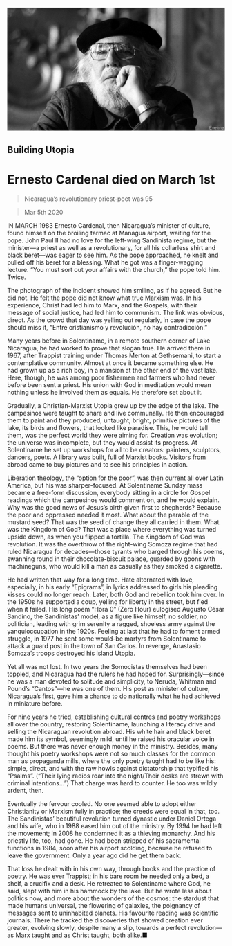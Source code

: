 ![](./images/20200307_OBP501.jpg)

## Building Utopia

# Ernesto Cardenal died on March 1st

> Nicaragua’s revolutionary priest-poet was 95

> Mar 5th 2020

IN MARCH 1983 Ernesto Cardenal, then Nicaragua’s minister of culture, found himself on the broiling tarmac at Managua airport, waiting for the pope. John Paul II had no love for the left-wing Sandinista regime, but the minister—a priest as well as a revolutionary, for all his collarless shirt and black beret—was eager to see him. As the pope approached, he knelt and pulled off his beret for a blessing. What he got was a finger-wagging lecture. “You must sort out your affairs with the church,” the pope told him. Twice.

The photograph of the incident showed him smiling, as if he agreed. But he did not. He felt the pope did not know what true Marxism was. In his experience, Christ had led him to Marx, and the Gospels, with their message of social justice, had led him to communism. The link was obvious, direct. As the crowd that day was yelling out regularly, in case the pope should miss it, “Entre crístianismo y revolución, no hay contradicción.”

Many years before in Solentiname, in a remote southern corner of Lake Nicaragua, he had worked to prove that slogan true. He arrived there in 1967, after Trappist training under Thomas Merton at Gethsemani, to start a contemplative community. Almost at once it became something else. He had grown up as a rich boy, in a mansion at the other end of the vast lake. Here, though, he was among poor fishermen and farmers who had never before been sent a priest. His union with God in meditation would mean nothing unless he involved them as equals. He therefore set about it.

Gradually, a Christian-Marxist Utopia grew up by the edge of the lake. The campesinos were taught to share and live communally. He then encouraged them to paint and they produced, untaught, bright, primitive pictures of the lake, its birds and flowers, that looked like paradise. This, he would tell them, was the perfect world they were aiming for. Creation was evolution; the universe was incomplete, but they would assist its progress. At Solentiname he set up workshops for all to be creators: painters, sculptors, dancers, poets. A library was built, full of Marxist books. Visitors from abroad came to buy pictures and to see his principles in action.

Liberation theology, the “option for the poor”, was then current all over Latin America, but his was sharper-focused. At Solentiname Sunday mass became a free-form discussion, everybody sitting in a circle for Gospel readings which the campesinos would comment on, and he would explain. Why was the good news of Jesus’s birth given first to shepherds? Because the poor and oppressed needed it most. What about the parable of the mustard seed? That was the seed of change they all carried in them. What was the Kingdom of God? That was a place where everything was turned upside down, as when you flipped a tortilla. The Kingdom of God was revolution. It was the overthrow of the right-wing Somoza regime that had ruled Nicaragua for decades—those tyrants who barged through his poems, swanning round in their chocolate-biscuit palace, guarded by goons with machineguns, who would kill a man as casually as they smoked a cigarette.

He had written that way for a long time. Hate alternated with love, especially, in his early “Epigrams”, in lyrics addressed to girls his pleading kisses could no longer reach. Later, both God and rebellion took him over. In the 1950s he supported a coup, yelling for liberty in the street, but fled when it failed. His long poem “Hora 0” (Zero Hour) eulogised Augusto César Sandino, the Sandinistas’ model, as a figure like himself, no soldier, no politician, leading with grim serenity a ragged, shoeless army against the yanquioccupation in the 1920s. Feeling at last that he had to foment armed struggle, in 1977 he sent some would-be martyrs from Solentiname to attack a guard post in the town of San Carlos. In revenge, Anastasio Somoza’s troops destroyed his island Utopia.

Yet all was not lost. In two years the Somocistas themselves had been toppled, and Nicaragua had the rulers he had hoped for. Surprisingly—since he was a man devoted to solitude and simplicity, to Neruda, Whitman and Pound’s “Cantos”—he was one of them. His post as minister of culture, Nicaragua’s first, gave him a chance to do nationally what he had achieved in miniature before.

For nine years he tried, establishing cultural centres and poetry workshops all over the country, restoring Solentiname, launching a literacy drive and selling the Nicaraguan revolution abroad. His white hair and black beret made him its symbol, seemingly mild, until he raised his oracular voice in poems. But there was never enough money in the ministry. Besides, many thought his poetry workshops were not so much classes for the common man as propaganda mills, where the only poetry taught had to be like his: simple, direct, and with the raw howls against dictatorship that typified his “Psalms”. (“Their lying radios roar into the night/Their desks are strewn with criminal intentions...”) That charge was hard to counter. He too was wildly ardent, then.

Eventually the fervour cooled. No one seemed able to adopt either Christianity or Marxism fully in practice; the creeds were equal in that, too. The Sandinistas’ beautiful revolution turned dynastic under Daniel Ortega and his wife, who in 1988 eased him out of the ministry. By 1994 he had left the movement; in 2008 he condemned it as a thieving monarchy. And his priestly life, too, had gone. He had been stripped of his sacramental functions in 1984, soon after his airport scolding, because he refused to leave the government. Only a year ago did he get them back.

That loss he dealt with in his own way, through books and the practice of poetry. He was ever Trappist; in his bare room he needed only a bed, a shelf, a crucifix and a desk. He retreated to Solentiname where God, he said, slept with him in his hammock by the lake. But he wrote less about politics now, and more about the wonders of the cosmos: the stardust that made humans universal, the flowering of galaxies, the poignancy of messages sent to uninhabited planets. His favourite reading was scientific journals. There he tracked the discoveries that showed creation ever greater, evolving slowly, despite many a slip, towards a perfect revolution—as Marx taught and as Christ taught, both alike.■